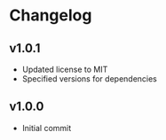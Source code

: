 # Changelog

## v1.0.1
- Updated license to MIT
- Specified versions for dependencies

## v1.0.0
- Initial commit
